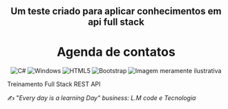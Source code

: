 


<h2 align="center">Um teste criado para aplicar conhecimentos em api full stack</h2>
<h1 align="center"> Agenda de contatos </h1> 

<div align="center">

![C#](https://img.shields.io/badge/c%23-%23239120.svg?style=for-the-badge&logo=c-sharp&logoColor=white)
![Windows](https://img.shields.io/badge/Windows-0078D6?style=for-the-badge&logo=windows&logoColor=white)
![HTML5](https://img.shields.io/badge/html5-%23E34F26.svg?style=for-the-badge&logo=html5&logoColor=white)
![Bootstrap](https://img.shields.io/badge/bootstrap-%23563D7C.svg?style=for-the-badge&logo=bootstrap&logoColor=white)
![Imagem meramente ilustrativa](https://www.patronum.io/wp-content/uploads/2020/12/cont1.png)

</div>

 Treinamento Full Stack REST API 
 
 ✍ "_Every day is a learning Day"
business: L.M code e Tecnologia_ 

